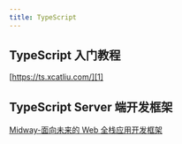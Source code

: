 ```yaml
---
title: TypeScript
---
```


## TypeScript 入门教程

[https://ts.xcatliu.com/][1]

## TypeScript Server 端开发框架

[Midway-面向未来的 Web 全栈应用开发框架][2]



[1]:https://ts.xcatliu.com/	"TypeScript 入门教程"
[2]:https://midwayjs.org/midway/	"Midway 面向未来的 Web 全栈应用开发框架"

